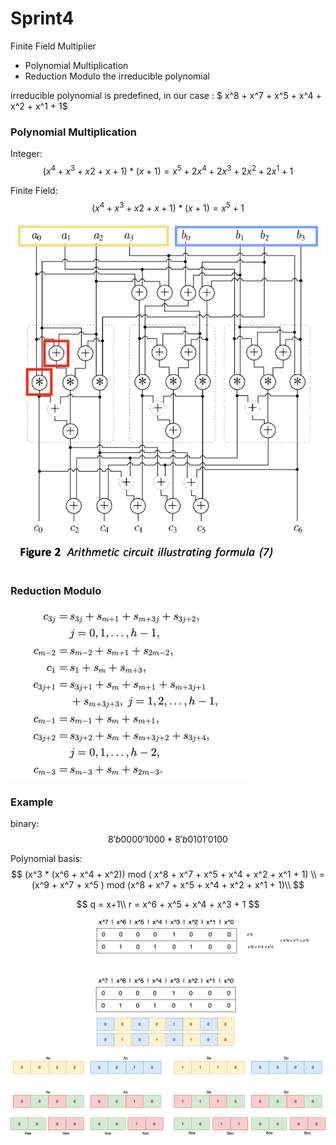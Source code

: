 # Sprint4

Finite Field Multiplier

- Polynomial Multiplication
- Reduction Modulo the irreducible polynomial



irreducible polynomial is predefined, in our case : $ x^8 + x^7 + x^5 + x^4 + x^2 + x^1 + 1$





### Polynomial Multiplication

Integer:
$$
(x^4 + x^3 + x2 + x + 1) * (x + 1) = x^5 + 2x^4 + 2x^3 + 2x^2 + 2x^1 + 1
$$


Finite Field:
$$
(x^4 + x^3 + x2 + x + 1) * (x + 1) = x^5 + 1
$$

![s4-mul](https://github.com/blairtyx/BATS-2/blob/main/Sprint-reports/img/s4-mul.png)





### Reduction Modulo

![s4-modulo](https://github.com/blairtyx/BATS-2/blob/main/Sprint-reports/img/s4-modulo.png)







### Example

binary:
$$
8'b0000'1000 * 8'b 0101'0100
$$

Polynomial basis:
$$
(x^3 * (x^6 + x^4 + x^2)) mod ( x^8 + x^7 + x^5 + x^4 + x^2 + x^1 + 1) \\
= (x^9 + x^7 + x^5 ) mod (x^8 + x^7 + x^5 + x^4 + x^2 + x^1 + 1)\\
$$

$$
q = x+1\\
r = x^6 + x^5 + x^4 + x^3 + 1
$$

![s4-example](https://github.com/blairtyx/BATS-2/blob/main/Sprint-reports/img/s4-example.png)

